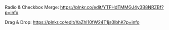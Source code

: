 Radio & Checkbox Merge: https://plnkr.co/edit/YTFHdTMMGJ4y3B8NRZBf?p=info

Drag & Drop:  https://plnkr.co/edit/XaZhl10fW24T1js0lbhK?p=info
